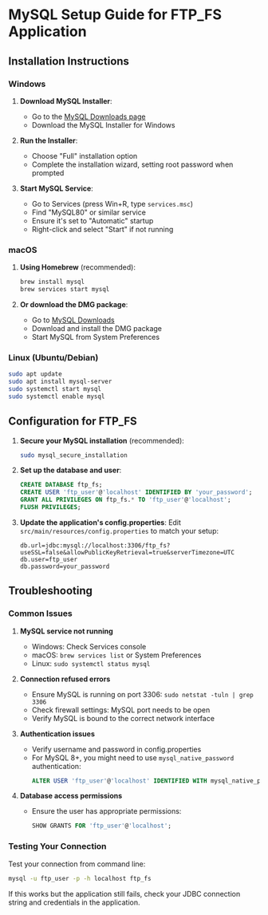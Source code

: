 # MySQL Setup Guide for FTP_FS Application

## Installation Instructions

### Windows

1. **Download MySQL Installer**:
   - Go to the [MySQL Downloads page](https://dev.mysql.com/downloads/installer/)
   - Download the MySQL Installer for Windows

2. **Run the Installer**:
   - Choose "Full" installation option
   - Complete the installation wizard, setting root password when prompted

3. **Start MySQL Service**:
   - Go to Services (press Win+R, type `services.msc`)
   - Find "MySQL80" or similar service
   - Ensure it's set to "Automatic" startup
   - Right-click and select "Start" if not running

### macOS

1. **Using Homebrew** (recommended):
   ```bash
   brew install mysql
   brew services start mysql
   ```

2. **Or download the DMG package**:
   - Go to [MySQL Downloads](https://dev.mysql.com/downloads/mysql/)
   - Download and install the DMG package
   - Start MySQL from System Preferences

### Linux (Ubuntu/Debian)

```bash
sudo apt update
sudo apt install mysql-server
sudo systemctl start mysql
sudo systemctl enable mysql
```

## Configuration for FTP_FS

1. **Secure your MySQL installation** (recommended):
   ```bash
   sudo mysql_secure_installation
   ```

2. **Set up the database and user**:
   ```sql
   CREATE DATABASE ftp_fs;
   CREATE USER 'ftp_user'@'localhost' IDENTIFIED BY 'your_password';
   GRANT ALL PRIVILEGES ON ftp_fs.* TO 'ftp_user'@'localhost';
   FLUSH PRIVILEGES;
   ```

3. **Update the application's config.properties**:
   Edit `src/main/resources/config.properties` to match your setup:
   ```properties
   db.url=jdbc:mysql://localhost:3306/ftp_fs?useSSL=false&allowPublicKeyRetrieval=true&serverTimezone=UTC
   db.user=ftp_user
   db.password=your_password
   ```

## Troubleshooting

### Common Issues

1. **MySQL service not running**
   - Windows: Check Services console
   - macOS: `brew services list` or System Preferences
   - Linux: `sudo systemctl status mysql`

2. **Connection refused errors**
   - Ensure MySQL is running on port 3306: `sudo netstat -tuln | grep 3306`
   - Check firewall settings: MySQL port needs to be open
   - Verify MySQL is bound to the correct network interface

3. **Authentication issues**
   - Verify username and password in config.properties
   - For MySQL 8+, you might need to use `mysql_native_password` authentication:
     ```sql
     ALTER USER 'ftp_user'@'localhost' IDENTIFIED WITH mysql_native_password BY 'your_password';
     ```

4. **Database access permissions**
   - Ensure the user has appropriate permissions:
     ```sql
     SHOW GRANTS FOR 'ftp_user'@'localhost';
     ```

### Testing Your Connection

Test your connection from command line:

```bash
mysql -u ftp_user -p -h localhost ftp_fs
```

If this works but the application still fails, check your JDBC connection string and credentials in the application.
